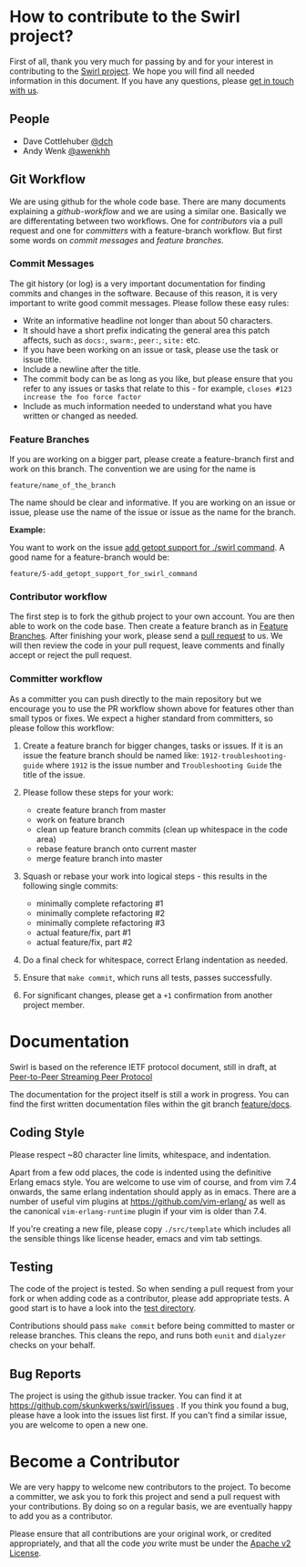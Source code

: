 # How to contribute to the Swirl project?

First of all, thank you very much for passing by and for your interest in
contributing to the [Swirl project](http://www.swirl-project.org/). We hope you
will find all needed information in this document. If you have any
questions, please [get in touch with us](http://www.swirl-project.org/#contributing).

## People

- Dave Cottlehuber [@dch](http://twitter.com/dch__)
- Andy Wenk [@awenkhh](http://twitter.com/awenkhh)

## Git Workflow

We are using github for the whole code base. There are many documents
explaining a _github-workflow_ and we are using a similar one. Basically we
are differentating between two workflows. One for _contributors_ via a pull
request and one for _committers_ with a feature-branch workflow. But first
some words on _commit messages_ and _feature branches_.

### Commit Messages

The git history (or log) is a very important documentation for finding
commits and changes in the software. Because of this reason, it is very
important to write good commit messages. Please follow these easy rules:

- Write an informative headline not longer than about 50 characters.
- It should have a short prefix indicating the general area this patch
  affects, such as `docs:`, `swarm:`, `peer:`, `site:` etc.
- If you have been working on an issue or task, please use the task or
  issue title.
- Include a newline after the title.
- The commit body can be as long as you like, but please ensure that you
    refer to any issues or tasks that relate to this - for example,
    `closes #123 increase the foo force factor`
- Include as much information needed to understand what you have written or
  changed as needed.

### Feature Branches

If you are working on a bigger part, please create a feature-branch first
and work on this branch. The convention we are using for the name is

    feature/name_of_the_branch

The name should be clear and informative. If you are working on an issue or
issue, please use the name of the issue or issue as the name for the
branch.

__Example:__

You want to work on the issue [add getopt support for ./swirl
command](https://github.com/skunkwerks/swirl/issues/5). A good name for a
feature-branch would be:

    feature/5-add_getopt_support_for_swirl_command

### Contributor workflow

The first step is to fork the github project to your own account. You are
then able to work on the code base. Then create a feature branch as in
[Feature Branches](#feature-branches). After finishing your work, please
send a [pull request](https://help.github.com/articles/using-pull-requests)
to us. We will then review the code in your pull request, leave comments and
finally accept or reject the pull request.

### Committer workflow

As a committer you can push directly to the main repository but we encourage
you to use the PR workflow shown above for features other than small typos
or fixes. We expect a higher standard from committers, so please follow this
workflow:

1. Create a feature branch for bigger changes, tasks or issues. If it is an
issue the feature branch should be named like: `1912-troubleshooting-guide`
where `1912` is the issue number and `Troubleshooting Guide` the title of the
issue.

2. Please follow these steps for your work:
    - create feature branch from master
    - work on feature branch
    - clean up feature branch commits (clean up whitespace in the code area)
    - rebase feature branch onto current master
    - merge feature branch into master

3. Squash or rebase your work into logical steps - this results in the
following single commits:
    - minimally complete refactoring #1
    - minimally complete refactoring #2
    - minimally complete refactoring #3
    - actual feature/fix, part #1
    - actual feature/fix, part #2

4. Do a final check for whitespace, correct Erlang indentation as needed.

5. Ensure that `make commit`, which runs all tests, passes successfully.

6. For significant changes, please get a `+1` confirmation from another
project member.

# Documentation

Swirl is based on the reference IETF protocol document, still in draft, at
[Peer-to-Peer Streaming Peer Protocol](http://tools.ietf.org/html/draft-ietf-ppsp-peer-protocol)

The documentation for the project itself is still a work in progress.
You can find the first written documentation files within the git branch
[feature/docs](https://github.com/skunkwerks/swirl/tree/feature/docs).

## Coding Style

Please respect ~80 character line limits, whitespace, and indentation.

Apart from a few odd places, the code is indented using the definitive
Erlang emacs style. You are welcome to use vim of course, and from vim 7.4
onwards, the same erlang indentation should apply as in emacs. There are a
number of useful vim plugins at https://github.com/vim-erlang/ as well as
the canonical `vim-erlang-runtime` plugin if your vim is older than 7.4.

If you're creating a new file, please copy `./src/template` which includes
all the sensible things like license header, emacs and vim tab settings.

## Testing

The code of the project is tested. So when sending a pull request from your
fork or when adding code as a contributor, please add appropriate tests. A
good start is to have a look into the [test
directory](https://github.com/skunkwerks/swirl/tree/master/test).

Contributions should pass `make commit` before being committed to master or
release branches. This cleans the repo, and runs both `eunit` and `dialyzer`
checks on your behalf.

## Bug Reports

The project is using the github issue tracker. You can find it at
https://github.com/skunkwerks/swirl/issues . If you think you found a bug,
please have a look into the issues list first. If you can't find a similar
issue, you are welcome to open a new one.

# Become a Contributor

We are very happy to welcome new contributors to the project. To become a
committer, we ask you to fork this project and send a pull request with your
contributions. By doing so on a regular basis, we are eventually happy to
add you as a contributor.

Please ensure that all contributions are your original work, or credited
appropriately, and that all the code *you* write must be under the
[Apache v2 License](http://www.apache.org/licenses/LICENSE-2.0.html).
